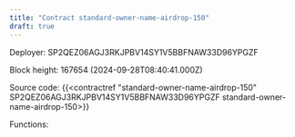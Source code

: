```yaml
---
title: "Contract standard-owner-name-airdrop-150"
draft: true
---
```

Deployer: SP2QEZ06AGJ3RKJPBV14SY1V5BBFNAW33D96YPGZF


 



Block height: 167654 (2024-09-28T08:40:41.000Z)

Source code: {{<contractref "standard-owner-name-airdrop-150" SP2QEZ06AGJ3RKJPBV14SY1V5BBFNAW33D96YPGZF standard-owner-name-airdrop-150>}}

Functions:


